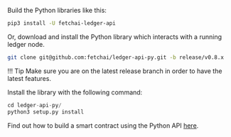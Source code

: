 Build the Python libraries like this:

``` bash
pip3 install -U fetchai-ledger-api
```


Or, download and install the Python library which interacts with a running ledger node.

``` bash
git clone git@github.com:fetchai/ledger-api-py.git -b release/v0.8.x
```

!!!	Tip
	Make sure you are on the latest release branch in order to have the latest features. 

Install the library with the following command:

``` python
cd ledger-api-py/
python3 setup.py install
```

Find out how to build a smart contract using the Python API <a href="../../../tutorials/submitting_contract" target=_blank>here</a>.

<!--### Connecting to testnet

Navigate to the constellation application folder:

``` bash
cd apps/constellation
```

If you have been running a local network, delete the database files:

``` bash
rm -f *.db
```

Start the network connecting to the alpha test network.

``` bash
./constellation -bootstrap -network 
./constellation -bootstrap -network delta
```
-->



<br/>
